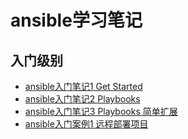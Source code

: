 # ansible学习笔记
## 入门级别

- [ansible入门笔记1 Get Started](/ansible/2017/08/08/item-basic_get_started)
- [ansible入门笔记2 Playbooks](/ansible/2017/08/08/item-basic_playbooks)
- [ansible入门笔记3 Playbooks 简单扩展](/ansible/2017/08/08/item-basic_playbooks_ext)
- [ansible入门案例1 远程部署项目](/ansible/2017/08/08/item-basic_tasks1)


